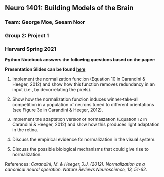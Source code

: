 ## Neuro 1401: Building Models of the Brain
### Team: George Moe, Seeam Noor 
### Group 2: Project 1
### Harvard Spring 2021

**Python Notebook answers the following questions based on the paper:**

**Presentation Slides can be found [here](https://docs.google.com/presentation/d/1xgIuJP_Y0Mpc061K3vwIY0ky5ICdYPSQU_yaOA5WZc8/edit?usp=sharing)**

1) Implement the normalization function (Equation 10 in Carandini & Heeger, 2012)
and show how this function removes redundancy in an input (i.e., by decorrelating
the pixels).

2) Show how the normalization function induces winner-take-all competition in a
population of neurons tuned to different orientations (see Figure 3e in Carandini &
Heeger, 2012).

3) Implement the adaptation version of normalization (Equation 12 in Carandini &
Heeger, 2012) and show how this produces light adaptation in the retina.

4) Discuss the empirical evidence for normalization in the visual system.

5) Discuss the possible biological mechanisms that could give rise to normalization.

References:
*Carandini, M. & Heeger, D.J. (2012). Normalization as a canonical neural operation.
Nature Reviews Neuroscience, 13, 51-62.*
